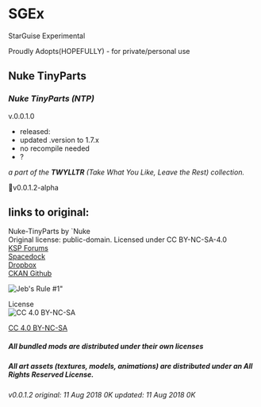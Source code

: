 # SGEx  
StarGuise Experimental  

Proudly Adopts(HOPEFULLY) - for private/personal use  

## Nuke TinyParts 
### ***Nuke TinyParts (NTP)***  

v.0.0.1.0 
   * released:  
   * updated .version to 1.7.x  
   * no recompile needed
   * ?  


*a part of the **TWYLLTR** (Take What You Like, Leave the Rest) collection.*  
 
📌v0.0.1.2-alpha  

## links to original:  
Nuke-TinyParts by `Nuke  
Original license: public-domain.
Licensed under CC BY-NC-SA-4.0  
[KSP Forums](https://forum.kerbalspaceprogram.com/index.php?/topic/138431-112-on-demand-fuel-cells-odfc-v11/)  
[Spacedock](https://spacedock.info/mod/618/ODFC%20-%20On%20Demand%20Fuel%20Cells)  
[Dropbox](https://drive.google.com/drive/folders/1WPu-nxiyoI-xSWWkb_FJ5wDdqelR4jVk)  
[CKAN Github](https://github.com/KSP-CKAN/CKAN-meta/commit/6b00321e9a4ad5f8ccc5bebb9e57ca02cbde61d3)



![Jeb's Rule #1"](https://ic.pics.livejournal.com/asaratov/25113347/1448500/1448500_original.jpg   "Jeb's Rule #1") 


License  
![[CC 4.0 BY-NC-SA](https://creativecommons.org/licenses/by-nc-sa/4.0/)](https://i.creativecommons.org/l/by-nc-sa/4.0/88x31.png "CC 4.0 BY-NC-SA")

[CC 4.0 BY-NC-SA](https://creativecommons.org/licenses/by-nc-sa/4.0/)

##### All bundled mods are distributed under their own licenses
##### All art assets (textures, models, animations) are distributed under an All Rights Reserved License.

###### v0.0.1.2 original: 11 Aug 2018 0K updated: 11 Aug 2018 0K
